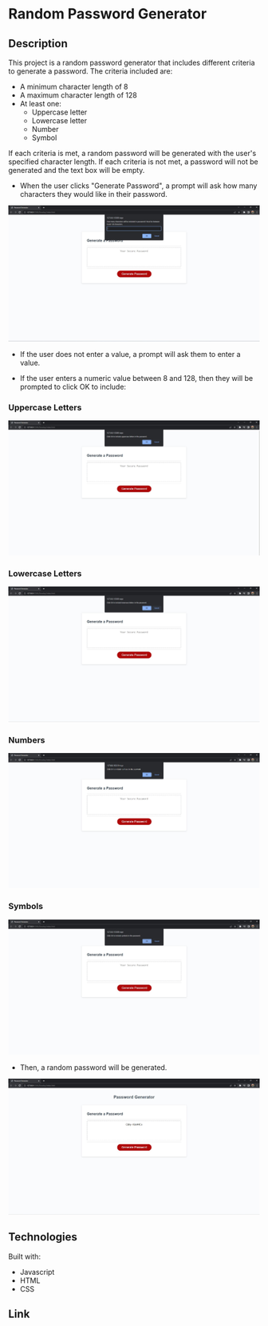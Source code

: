 # Random Password Generator

## Description

This project is a random password generator that includes different criteria to generate a password. The criteria included are:

- A minimum character length of 8
- A maximum character length of 128
- At least one:
    - Uppercase letter
    - Lowercase letter
    - Number
    - Symbol

If each criteria is met, a random password will be generated with the user's specified character length. If each criteria is not met, a password will not be generated and the text box will be empty.

* When the user clicks "Generate Password", a prompt will ask how many characters they would like in their password.

![img](./Assets/char-screenshot.jpg)

* If the user does not enter a value, a prompt will ask them to enter a value.

* If the user enters a numeric value between 8 and 128, then they will be prompted to click OK to include: 

### Uppercase Letters

![img](./Assets/upper-screenshot.jpg)

### Lowercase Letters

![img](./Assets/lower-screenshot.jpg)

### Numbers

![img](./Assets/number-screenshot.jpg)

### Symbols

![img](./Assets/symbol-screenshot.jpg)

* Then, a random password will be generated.

![img](./Assets/password-screenshot.jpg)

## Technologies 

Built with:
* Javascript 
* HTML
* CSS

## Link

